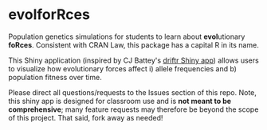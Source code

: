 # evolforRces

Population genetics simulations for students to learn about **evol**utionary **foRces**. Consistent with CRAN Law, this package has a capital R in its name.


This Shiny application (inspired by CJ Battey's [driftr Shiny app](https://github.com/cjbattey/driftR)) allows users to visualize how evolutionary forces affect i) allele frequencies and b) population fitness over time.

Please direct all questions/requests to the Issues section of this repo. Note, this shiny app is designed for classroom use and is **not meant to be comprehensive**; many feature requests may therefore be beyond the scope of this project. That said, fork away as needed! 
    
